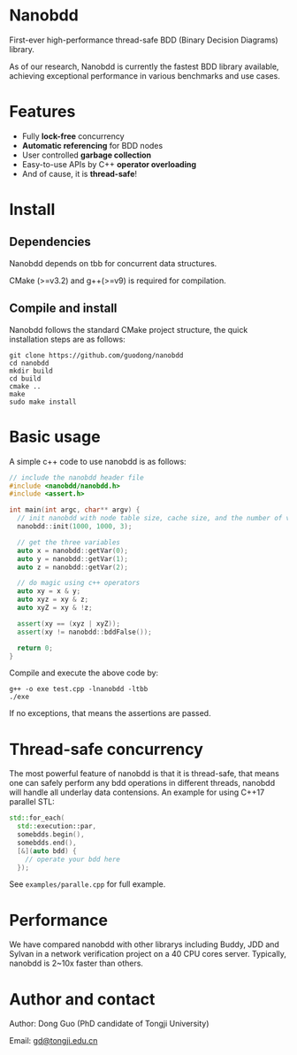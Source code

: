 # Nanobdd
First-ever high-performance thread-safe BDD (Binary Decision Diagrams) library.

As of our research, Nanobdd is currently the fastest BDD library available, achieving exceptional performance in various benchmarks and use cases.

# Features
- Fully **lock-free** concurrency
- **Automatic referencing** for BDD nodes
- User controlled **garbage collection**
- Easy-to-use APIs by C++ **operator overloading**
- And of cause, it is **thread-safe**!

# Install
## Dependencies
Nanobdd depends on tbb for concurrent data structures. 

CMake (>=v3.2) and g++(>=v9) is required for compilation.

## Compile and install
Nanobdd follows the standard CMake project structure, the quick installation steps are as follows:
```
git clone https://github.com/guodong/nanobdd
cd nanobdd
mkdir build
cd build
cmake ..
make
sudo make install
```

# Basic usage
A simple c++ code to use nanobdd is as follows:
```c++
// include the nanobdd header file
#include <nanobdd/nanobdd.h>
#include <assert.h>

int main(int argc, char** argv) {
  // init nanobdd with node table size, cache size, and the number of variables
  nanobdd::init(1000, 1000, 3);

  // get the three variables
  auto x = nanobdd::getVar(0);
  auto y = nanobdd::getVar(1);
  auto z = nanobdd::getVar(2);

  // do magic using c++ operators
  auto xy = x & y;
  auto xyz = xy & z;
  auto xyZ = xy & !z;

  assert(xy == (xyz | xyZ));
  assert(xy != nanobdd::bddFalse());

  return 0;
}
```

Compile and execute the above code by:
```
g++ -o exe test.cpp -lnanobdd -ltbb
./exe
```
If no exceptions, that means the assertions are passed.

# Thread-safe concurrency
The most powerful feature of nanobdd is that it is thread-safe, that means one can safely perform any bdd operations in different threads, nanobdd will handle all underlay data contensions.
An example for using C++17 parallel STL:
```c++
std::for_each(
  std::execution::par,
  somebdds.begin(),
  somebdds.end(),
  [&](auto bdd) {
    // operate your bdd here
  });
```
See `examples/paralle.cpp` for full example.

# Performance
We have compared nanobdd with other librarys including Buddy, JDD and Sylvan in a network verification project on a 40 CPU cores server. Typically, nanobdd is 2~10x faster than others.

# Author and contact
Author: Dong Guo (PhD candidate of Tongji University)

Email: gd@tongji.edu.cn